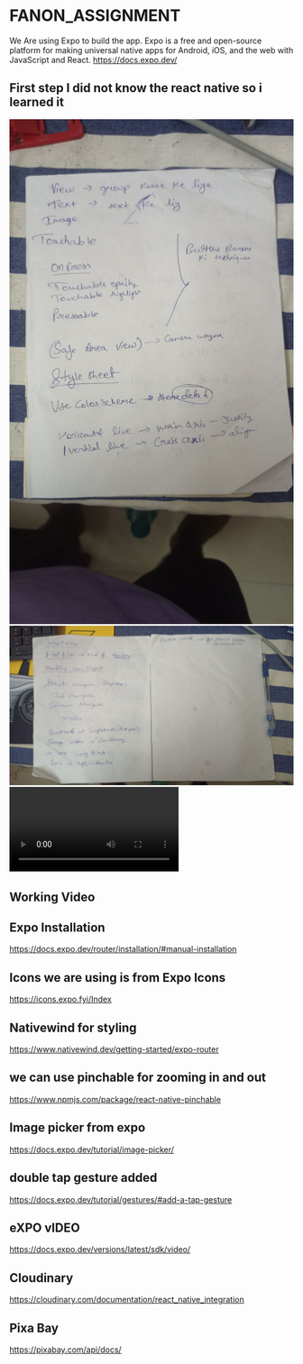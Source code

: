# FANON_ASSIGNMENT


We Are using Expo to build the app. Expo is a free and open-source platform for making universal native apps for Android, iOS, and the web with JavaScript and React.
https://docs.expo.dev/

## First step I did not know the react native so i learned it 
![alt text](photo_2025-01-20_00-21-29.jpg)
![alt text](photo_2025-01-20_00-21-00.jpg)
<video controls src="video_2025-01-20_00-21-34.mp4" title="
"></video>
## Working Video 

## Expo Installation

https://docs.expo.dev/router/installation/#manual-installation

## Icons we are using is from Expo Icons
https://icons.expo.fyi/Index

## Nativewind for styling
https://www.nativewind.dev/getting-started/expo-router

## we can use pinchable for zooming in and out
https://www.npmjs.com/package/react-native-pinchable

## Image picker from expo
https://docs.expo.dev/tutorial/image-picker/


## double tap gesture added
https://docs.expo.dev/tutorial/gestures/#add-a-tap-gesture


## eXPO vIDEO 
https://docs.expo.dev/versions/latest/sdk/video/


## Cloudinary 
https://cloudinary.com/documentation/react_native_integration


## Pixa Bay
https://pixabay.com/api/docs/
